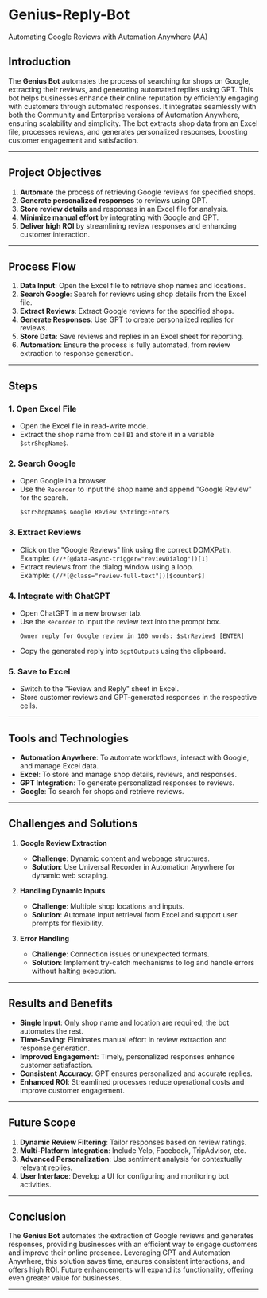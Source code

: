 
# Genius-Reply-Bot  
Automating Google Reviews with Automation Anywhere (AA)  

## Introduction  
The **Genius Bot** automates the process of searching for shops on Google, extracting their reviews, and generating automated replies using GPT. This bot helps businesses enhance their online reputation by efficiently engaging with customers through automated responses. It integrates seamlessly with both the Community and Enterprise versions of Automation Anywhere, ensuring scalability and simplicity. The bot extracts shop data from an Excel file, processes reviews, and generates personalized responses, boosting customer engagement and satisfaction.  

---

## Project Objectives  
1. **Automate** the process of retrieving Google reviews for specified shops.  
2. **Generate personalized responses** to reviews using GPT.  
3. **Store review details** and responses in an Excel file for analysis.  
4. **Minimize manual effort** by integrating with Google and GPT.  
5. **Deliver high ROI** by streamlining review responses and enhancing customer interaction.  

---

## Process Flow  

1. **Data Input**: Open the Excel file to retrieve shop names and locations.  
2. **Search Google**: Search for reviews using shop details from the Excel file.  
3. **Extract Reviews**: Extract Google reviews for the specified shops.  
4. **Generate Responses**: Use GPT to create personalized replies for reviews.  
5. **Store Data**: Save reviews and replies in an Excel sheet for reporting.  
6. **Automation**: Ensure the process is fully automated, from review extraction to response generation.  

---

## Steps  

### 1. Open Excel File  
- Open the Excel file in read-write mode.  
- Extract the shop name from cell `B1` and store it in a variable `$strShopName$`.  

### 2. Search Google  
- Open Google in a browser.  
- Use the `Recorder` to input the shop name and append "Google Review" for the search.  
  ```
  $strShopName$ Google Review $String:Enter$
  ```

### 3. Extract Reviews  
- Click on the "Google Reviews" link using the correct DOMXPath.  
  Example: `(//*[@data-async-trigger="reviewDialog"])[1]`  
- Extract reviews from the dialog window using a loop.  
  Example: `(//*[@class="review-full-text"])[$counter$]`  

### 4. Integrate with ChatGPT  
- Open ChatGPT in a new browser tab.  
- Use the `Recorder` to input the review text into the prompt box.  
  ```
  Owner reply for Google review in 100 words: $strReview$ [ENTER]
  ```  
- Copy the generated reply into `$gptOutput$` using the clipboard.  

### 5. Save to Excel  
- Switch to the "Review and Reply" sheet in Excel.  
- Store customer reviews and GPT-generated responses in the respective cells.  

---

## Tools and Technologies  

- **Automation Anywhere**: To automate workflows, interact with Google, and manage Excel data.  
- **Excel**: To store and manage shop details, reviews, and responses.  
- **GPT Integration**: To generate personalized responses to reviews.  
- **Google**: To search for shops and retrieve reviews.  

---

## Challenges and Solutions  

1. **Google Review Extraction**  
   - **Challenge**: Dynamic content and webpage structures.  
   - **Solution**: Use Universal Recorder in Automation Anywhere for dynamic web scraping.  

2. **Handling Dynamic Inputs**  
   - **Challenge**: Multiple shop locations and inputs.  
   - **Solution**: Automate input retrieval from Excel and support user prompts for flexibility.  

3. **Error Handling**  
   - **Challenge**: Connection issues or unexpected formats.  
   - **Solution**: Implement try-catch mechanisms to log and handle errors without halting execution.  

---

## Results and Benefits  

- **Single Input**: Only shop name and location are required; the bot automates the rest.  
- **Time-Saving**: Eliminates manual effort in review extraction and response generation.  
- **Improved Engagement**: Timely, personalized responses enhance customer satisfaction.  
- **Consistent Accuracy**: GPT ensures personalized and accurate replies.  
- **Enhanced ROI**: Streamlined processes reduce operational costs and improve customer engagement.  

---

## Future Scope  

1. **Dynamic Review Filtering**: Tailor responses based on review ratings.  
2. **Multi-Platform Integration**: Include Yelp, Facebook, TripAdvisor, etc.  
3. **Advanced Personalization**: Use sentiment analysis for contextually relevant replies.  
4. **User Interface**: Develop a UI for configuring and monitoring bot activities.  

---

## Conclusion  

The **Genius Bot** automates the extraction of Google reviews and generates responses, providing businesses with an efficient way to engage customers and improve their online presence. Leveraging GPT and Automation Anywhere, this solution saves time, ensures consistent interactions, and offers high ROI. Future enhancements will expand its functionality, offering even greater value for businesses.  

---  
```
